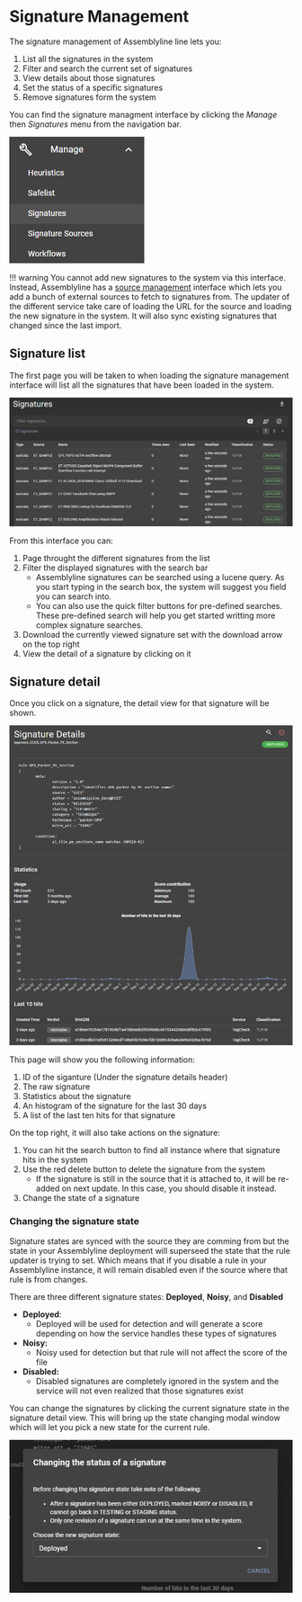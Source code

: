 # Signature Management

The signature management of Assemblyline line lets you:

1. List all the signatures in the system
2. Filter and search the current set of signatures
3. View details about those signatures
4. Set the status of a specific signatures
5. Remove signatures form the system

You can find the signature managment interface by clicking the *Manage* then *Signatures* menu from the navigation bar.

![Signature management](./images/signature_management.PNG)

!!! warning
    You cannot add new signatures to the system via this interface. Instead, Assemblyline has a [source management](../source_management) interface which lets you add a bunch of external sources to fetch to signatures from. The updater of the different service take care of loading the URL for the source and loading the new signature in the system. It will also sync existing signatures that changed since the last import.

## Signature list

The first page you will be taken to when loading the signature management interface will list all the signatures that have been loaded in the system.

![Signature list](./images/sig_list.PNG)

From this interface you can:

1. Page throught the different signatures from the list
2. Filter the displayed signatures with the search bar
    * Assemblyline signatures can be searched using a lucene query. As you start typing in the search box, the system will suggest you field you can search into.
    * You can also use the quick filter buttons for pre-defined searches. These pre-defined search will help you get started writting more complex signature searches.
3. Download the currently viewed signature set with the download arrow on the top right
4. View the detail of a signature by clicking on it

## Signature detail

Once you click on a signature, the detail view for that signature will be shown.

![Signature detail](./images/sig_detail.png)

This page will show you the following information:

1. ID of the siganture (Under the signature details header)
2. The raw signature
3. Statistics about the signature
4. An histogram of the signature for the last 30 days
5. A list of the last ten hits for that signature

On the top right, it will also take actions on the signature:

1. You can hit the search button to find all instance where that signature hits in the system
2. Use the red delete button to delete the signature from the system
    * If the signature is still in the source that it is attached to, it will be re-added on next update. In this case, you should disable it instead.
3. Change the state of a signature

### Changing the signature state

Signature states are synced with the source they are comming from but the state in your Assemblyline deployment will superseed the state that the rule updater is trying to set. Which means that if you disable a rule in your Assemblyline instance, it will remain disabled even if the source where that rule is from changes.

There are three different signature states: **Deployed**, **Noisy**, and **Disabled**

* **Deployed**:
    * Deployed will be used for detection and will generate a score depending on how the service handles these types of signatures
* **Noisy:**
    * Noisy used for detection but that rule will not affect the score of the file
* **Disabled:**
    * Disabled signatures are completely ignored in the system and the service will not even realized that those signatures exist

You can change the signatures by clicking the current signature state in the signature detail view. This will bring up the state changing modal window which will let you pick a new state for the current rule.

![Change signature state](./images/change_state.PNG)
